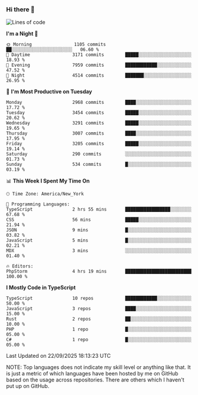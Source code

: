 ### Hi there 👋

<!--
**LynxJinxxy/LynxJinxxy** is a ✨ _special_ ✨ repository because its `README.md` (this file) appears on your GitHub profile.

Here are some ideas to get you started:

- 🔭 I’m currently working on ...
- 🌱 I’m currently learning ...
- 👯 I’m looking to collaborate on ...
- 🤔 I’m looking for help with ...
- 💬 Ask me about ...
- 📫 How to reach me: ...
- 😄 Pronouns: ...
- ⚡ Fun fact: ...
-->

<!--START_SECTION:waka-->
![Lines of code](https://img.shields.io/badge/From%20Hello%20World%20I%27ve%20Written-25.2%20million%20lines%20of%20code-blue)

**I'm a Night 🦉** 

```text
🌞 Morning                1105 commits        ██░░░░░░░░░░░░░░░░░░░░░░░   06.60 % 
🌆 Daytime                3171 commits        █████░░░░░░░░░░░░░░░░░░░░   18.93 % 
🌃 Evening                7959 commits        ████████████░░░░░░░░░░░░░   47.52 % 
🌙 Night                  4514 commits        ███████░░░░░░░░░░░░░░░░░░   26.95 % 
```
📅 **I'm Most Productive on Tuesday** 

```text
Monday                   2968 commits        ████░░░░░░░░░░░░░░░░░░░░░   17.72 % 
Tuesday                  3454 commits        █████░░░░░░░░░░░░░░░░░░░░   20.62 % 
Wednesday                3291 commits        █████░░░░░░░░░░░░░░░░░░░░   19.65 % 
Thursday                 3007 commits        ████░░░░░░░░░░░░░░░░░░░░░   17.95 % 
Friday                   3205 commits        █████░░░░░░░░░░░░░░░░░░░░   19.14 % 
Saturday                 290 commits         ░░░░░░░░░░░░░░░░░░░░░░░░░   01.73 % 
Sunday                   534 commits         █░░░░░░░░░░░░░░░░░░░░░░░░   03.19 % 
```


📊 **This Week I Spent My Time On** 

```text
🕑︎ Time Zone: America/New_York

💬 Programming Languages: 
TypeScript               2 hrs 55 mins       █████████████████░░░░░░░░   67.68 % 
CSS                      56 mins             █████░░░░░░░░░░░░░░░░░░░░   21.94 % 
JSON                     9 mins              █░░░░░░░░░░░░░░░░░░░░░░░░   03.82 % 
JavaScript               5 mins              █░░░░░░░░░░░░░░░░░░░░░░░░   02.21 % 
MDX                      3 mins              ░░░░░░░░░░░░░░░░░░░░░░░░░   01.40 % 

🔥 Editors: 
PhpStorm                 4 hrs 19 mins       █████████████████████████   100.00 % 
```

**I Mostly Code in TypeScript** 

```text
TypeScript               10 repos            ████████████░░░░░░░░░░░░░   50.00 % 
JavaScript               3 repos             ████░░░░░░░░░░░░░░░░░░░░░   15.00 % 
Rust                     2 repos             ██░░░░░░░░░░░░░░░░░░░░░░░   10.00 % 
PHP                      1 repo              █░░░░░░░░░░░░░░░░░░░░░░░░   05.00 % 
C#                       1 repo              █░░░░░░░░░░░░░░░░░░░░░░░░   05.00 % 
```




 Last Updated on 22/09/2025 18:13:23 UTC
<!--END_SECTION:waka-->
NOTE: Top languages does not indicate my skill level or anything like that. It is just a metric of which languages have been hosted by me on GitHub based on the usage across repositories. There are others which I haven't put up on GitHub.
